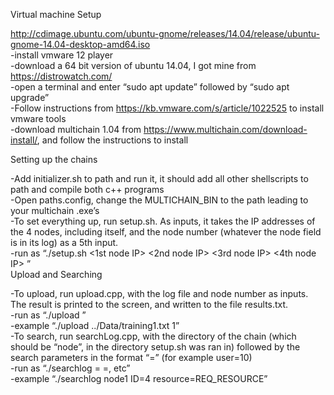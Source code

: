 
Virtual machine Setup

http://cdimage.ubuntu.com/ubuntu-gnome/releases/14.04/release/ubuntu-gnome-14.04-desktop-amd64.iso  
-install vmware 12 player  
-download a 64 bit version of ubuntu 14.04, I got mine from https://distrowatch.com/  
-open a terminal and enter “sudo apt update” followed by “sudo apt upgrade”  
-Follow instructions from https://kb.vmware.com/s/article/1022525 to install vmware tools  
-download multichain 1.04 from https://www.multichain.com/download-install/, and follow the instructions to install  

Setting up the chains  

-Add initializer.sh to path and run it, it should add all other shellscripts to path and compile both c++ programs  
-Open paths.config, change the MULTICHAIN_BIN to the path leading to your multichain .exe’s  
-To set everything up, run setup.sh. As inputs, it takes the IP addresses of the 4 nodes, including itself, and the node number (whatever the node field is in its log) as a 5th input.  
	-run as “./setup.sh  <1st node IP> 	<2nd node IP>
       <3rd node IP> 	<4th node IP> 		<node number>”  
Upload and Searching  

-To upload, run upload.cpp, with the log file and node number as inputs. The result is printed to the screen, and written to the file results.txt.  
	-run as “./upload  <log file>  <node number>”  
	-example “./upload 	../Data/training1.txt 	1”  
-To search, run searchLog.cpp, with the directory of the chain (which should be “node<node number>”, in the directory setup.sh was ran in) followed by the search parameters in the format “<field>=<value>” (for example user=10)  
	-run as “./searchlog  <directory> 	<field1>=<value1> 	<field2>=<value2>, etc”  
-example “./searchlog 	node1 	ID=4 	resource=REQ_RESOURCE”  
